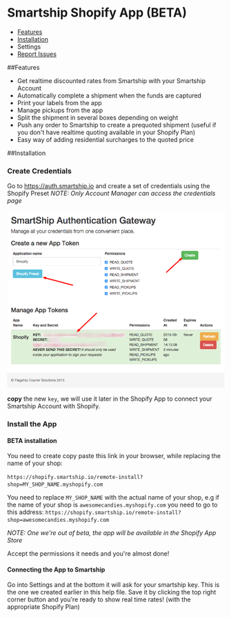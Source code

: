 # Smartship Shopify App (BETA)

- [Features](#features)
- [Installation](#installation) 
- Settings
- [Report Issues](https://github.com/flagshipcompany/shopify-issues/issues)

##Features
* Get realtime discounted rates from Smartship with your Smartship Account
* Automatically complete a shipment when the funds are captured
* Print your labels from the app
* Manage pickups from the app
* Split the shipment in several boxes depending on weight
* Push any order to Smartship to create a prequoted shipment (useful if you don't have realtime quoting available in your Shopify Plan)
* Easy way of adding residential surcharges to the quoted price

##Installation
### Create Credentials
Go to https://auth.smartship.io and create a set of credentials using the Shopify Preset
*NOTE: Only Account Manager can access the credentials page*

![Auth Page](/img/auth.png)

**copy** the new `key`, we will use it later in the Shopify App to connect your Smartship Account with Shopify.

### Install the App
#### BETA installation

You need to create copy paste this link in your browser, while replacing the name of your shop:

`https://shopify.smartship.io/remote-install?shop=MY_SHOP_NAME.myshopify.com`

You need to replace `MY_SHOP_NAME` with the actual name of your shop, e.g 
if the name of your shop is `awesomecandies.myshopify.com` you need to go to this address:
`https://shopify.smartship.io/remote-install?shop=awesomecandies.myshopify.com`

*NOTE: One we're out of beta, the app will be available in the Shopify App Store*

Accept the permissions it needs and you're almost done! 

#### Connecting the App to Smartship
Go into Settings and at the bottom it will ask for your smartship key. This is the one we created earlier in this help file.
Save it by clicking the top right corner button and you're ready to show real time rates! (with the appropriate Shopify Plan)
